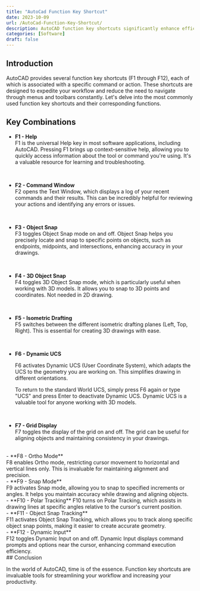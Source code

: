 ```yaml
---
title: "AutoCad Function Key Shortcut"
date: 2023-10-09
url: /AutoCad-Function-Key-Shortcut/
description: AutoCAD function key shortcuts significantly enhance efficiency by allowing users to execute common commands quickly, reducing the need for menu navigation and mouse clicks. Their streamlined access to essential functions helps CAD professionals save time and work more productively on intricate design projects.
categories: [Software]
draft: false
---
```


## Introduction

AutoCAD provides several function key shortcuts (F1 through F12), each of which is associated with a specific command or action. These shortcuts are designed to expedite your workflow and reduce the need to navigate through menus and toolbars constantly. Let's delve into the most commonly used function key shortcuts and their corresponding functions.

## Key Combinations

- **F1 - Help** <br>
	F1 is the universal Help key in most software applications, including AutoCAD. Pressing F1 brings up context-sensitive help, allowing you to quickly access information about the tool or command you're using. It's a valuable resource for learning and troubleshooting.
</br>

- **F2 - Command Window** <br>
	F2 opens the Text Window, which displays a log of your recent commands and their results. This can be incredibly helpful for reviewing your actions and identifying any errors or issues.
</br>

- **F3 - Object Snap** <br>
F3 toggles Object Snap mode on and off. Object Snap helps you precisely locate and snap to specific points on objects, such as endpoints, midpoints, and intersections, enhancing accuracy in your drawings.
</br>

- **F4 - 3D Object Snap** <br>
	F4 toggles 3D Object Snap mode, which is particularly useful when working with 3D models. It allows you to snap to 3D points and coordinates. Not needed in 2D drawing.
</br>

- **F5 - Isometric Drafting** <br>
	F5 switches between the different isometric drafting planes (Left, Top, Right). This is essential for creating 3D drawings with ease.
</br>

- **F6 - Dynamic UCS** <br>

	F6 activates Dynamic UCS (User Coordinate System), which adapts the UCS to the geometry you are working on. This simplifies drawing in different orientations.
	
	To return to the standard World UCS, simply press F6 again or type "UCS" and press Enter to deactivate Dynamic UCS. Dynamic UCS is a valuable tool for anyone working with 3D models.
</br>

- **F7 - Grid Display** <br>
	F7 toggles the display of the grid on and off. The grid can be useful for aligning objects and maintaining consistency in your drawings.
<br>
- **F8 - Ortho Mode** <br>
	F8 enables Ortho mode, restricting cursor movement to horizontal and vertical lines only. This is invaluable for maintaining alignment and precision.
</br>
- **F9 - Snap Mode** <br>
	F9 activates Snap mode, allowing you to snap to specified increments or angles. It helps you maintain accuracy while drawing and aligning objects.
</br>
- **F10 - Polar Tracking**
	F10 turns on Polar Tracking, which assists in drawing lines at specific angles relative to the cursor's current position.
</br>
- **F11 - Object Snap Tracking** <br>
	F11 activates Object Snap Tracking, which allows you to track along specific object snap points, making it easier to create accurate geometry.
</br>
- **F12 - Dynamic Input** <br>
	F12 toggles Dynamic Input on and off. Dynamic Input displays command prompts and options near the cursor, enhancing command execution efficiency.
</br>
## Conclusion

In the world of AutoCAD, time is of the essence. Function key shortcuts are invaluable tools for streamlining your workflow and increasing your productivity.
